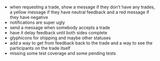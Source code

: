 * when requesting a trade, show a message if they don't have any trades, a yellow message if they have neutral feedback and a red message if they have negative
* notifications are super ugly
* send a message when somebody accepts a trade
* have it delay feedback until both sides complete
* glyphicons for shipping and maybe other statuses
* add a way to get from feedback back to the trade and a way to see the participants on the trade itself
* missing some test coverage and some pending tests
